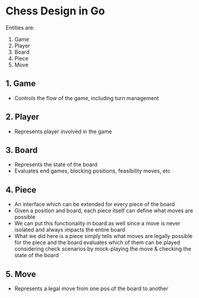 # Chess Design in Go

Entities are:

1. Game
2. Player
3. Board
4. Piece
5. Move

## 1. Game

- Controls the flow of the game, including turn management

## 2. Player

- Represents player involved in the game

## 3. Board

- Represents the state of the board
- Evaluates end games, blocking positions, feasibility moves, etc

## 4. Piece

- An interface which can be extended for every piece of the board
- Given a position and board, each piece itself can define what moves are possible
- We can put this functionality in board as well since a move is never isolated and always impacts the entire board
- What we did here is a piece simply tells what moves are legally possible  for the piece and the board evaluates which of them can be played considering check scenarios by mock-playing the move & checking the state of the board

## 5. Move

- Represents a legal move from one pos of the board to another
